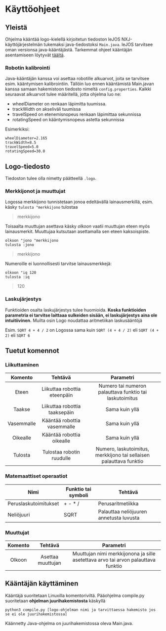 # Käyttöohjeet

## Yleistä

Ohjelma kääntää logo-kielellä kirjoitetun tiedoston leJOS NXJ-käyttöjärjestelmän tukemaksi java-tiedostoksi ```Main.java```. leJOS tarvitsee oman versionsa java-kääntäjästä. Tarkemmat ohjeet kääntäjän asentamiseen löytyvät [täältä](https://lejos.sourceforge.io/). 

### Robotin kalibrointi

Java-kääntäjän kanssa voi asettaa robotille alkuarvot, joita se tarvitsee esim. kääntymisen kalibrointiin. Tällöin luo ennen kääntämistä Main.javan kanssa samaan hakemistoon tiedosto nimeltä ```config.properties```. Kaikki seuraavat alkuarvot tulee määritellä, jotta ohjelma luo ne:

* wheelDiameter on renkaan läpimitta tuumissa.
* trackWidth on akseliväli tuumissa
* travelSpeed on etenemisnopeus renkaan läpimittaa sekunnissa
* rotatingSpeed on kääntymisnopeus astetta sekunnissa

Esimerkiksi:
~~~~
wheelDiameter=2.165
trackWidth=8.5
travelSpeed=5.0
rotatingSpeed=30.0
~~~~


## Logo-tiedosto

Tiedoston tulee olla nimetty päätteellä ```.logo```. 

### Merkkijonot ja muuttujat
Logossa merkkijono tunnistetaan jonoa edeltävällä lainausmerkillä, esim. käsky ```tulosta "merkkijono``` tulostaa
> merkkijono


Toisaalta muuttujan asettava käsky *olkoon* vaatii muuttujan eteen myös lainausmerkit. Muuttujaa kutsutaan asettamalla sen eteen kaksoispiste.
~~~~
olkoon "jono "merkkijono
tulosta :jono
~~~~
> merkkijono
>


Numeroille ei luonnollisesti tarvitse lainausmerkkejä:
~~~~
olkoon "iq 120
tulosta :iq
~~~~
> 120

### Laskujärjestys

Funktioiden osalta laskujärjestys tulee huomioida. **Koska funktioiden parametria ei tarvitse laittaaa sulkeiden sisään, ei laskujärjestys aina ole intuitiivinen.** Muilta osin Logo noudattaa aritmetiikan laskusääntöjä

Esim. ```SQRT 4 + 4 / 2``` on Logossa sama kuin ```SQRT (4 + 4 / 2)``` eli ```SQRT (4 + 2)``` eli ```SQRT 6```

## Tuetut komennot

### Liikuttaminen

| Komento       |  Tehtävä                               | Parametri                                                          |
|:-------------:|:--------------------------------------:|:------------------------------------------------------------------:|
|  Eteen        |  Liikuttaa robottia eteenpäin          | Numero tai numeron palauttava funktio tai laskutoimitus            |
|  Taakse       |  Liikuttaa robottia taaksepäin         | Sama kuin yllä                                                     |
|  Vasemmalle   |  Kääntää robottia vasemmalle           | Sama kuin yllä                                                     |
|  Oikealle     |  Kääntää robottia oikealle             | Sama kuin yllä                                                     |
|  Tulosta      |  Tulostaa robotin ruudulle             | Numero, laskutoimitus, merkkijono tai sellaisen palauttava funktio |


### Matemaattiset operaatiot

| Nimi                   | Funktio tai symboli | Tehtävä                                                       |
|------------------------|---------------------|---------------------------------------------------------------|
| Peruslaskutoimitukset  | + - * /             | Perusaritmetiikka                                             |
| Neliöjuuri             | SQRT                | Palauttaa neliöjuuren annetusta luvusta                       |

### Muuttujat
| Komento       |  Tehtävä                               | Parametri                                                                         |
|:-------------:|:--------------------------------------:|:---------------------------------------------------------------------------------:|
|  Olkoon       |  Asettaa muuttujan                     | Muuttujan nimi merkkijonona ja sille asetettava arvo tai arvon palauttava funktio |



## Kääntäjän käyttäminen

Kääntäjä suoritetaan Linuxilla komentoriviltä. Pääohjelma compile.py suoritetaan **ohjelman juurihakemistosta** käskyllä

```python3 compile.py [logo-ohjelman nimi ja tarvittaessa hakemisto jos se ei ole juurihakemistossa]```

Käännetty Java-ohjelma on juurihakemistossa oleva Main.java.


